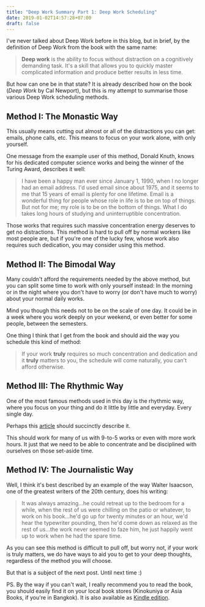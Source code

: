 ```yaml
---
title: "Deep Work Summary Part 1: Deep Work Scheduling"
date: 2019-01-02T14:57:28+07:00
draft: false
---
```


I've never talked about Deep Work before in this blog, but in brief, by the definition of Deep Work from the book with the same name:

> **Deep work** is the ability to focus without distraction on a cognitively demanding task. It's a skill that allows you to quickly master complicated information and produce better results in less time.

But how can one be in that state? It is already described how on the book (*Deep Work* by Cal Newport), but this is my attempt to summarise those various Deep Work scheduling methods. 

## Method I: The Monastic Way

This usually means cutting out almost or all of the distractions you can get: emails, phone calls, etc. This means to focus on your work alone, with only yourself.

One message from the example user of this method, Donald Knuth, knows for his dedicated computer science works and being the winner of the Turing Award, describes it well:

> I have been a happy man ever since January 1, 1990, when I no longer had an email address. I'd used email since about 1975, and it seems to me that 15 years of email is plenty for one lifetime. Email is a wonderful thing for people whose role in life is to be on top of things. But not for me; my role is to be on the bottom of things. What I do takes long hours of studying and uninterruptible concentration.

Those works that requires such massive concentration energy deserves to get no distractions. This method is hard to pull off by normal workers like most people are, but if you're one of the lucky few, whose work also requires such dedication, you may consider using this method.

## Method II: The Bimodal Way

Many couldn't afford the requirements needed by the above method, but you can split some time to work with only yourself instead: In the morning or in the night where you don't have to worry (or don't have much to worry) about your normal daily works.

Mind you though this needs not to be on the scale of one day. It could be in a week where you work deeply on your weekend, or even better for some people, between the semesters.

One thing I think that I get from the book and should aid the way you schedule this kind of method:

> If your work **truly** requires so much concentration and dedication and it **truly** matters to you, the schedule will come naturally, you can't afford otherwise.

## Method III: The Rhythmic Way

One of the most famous methods used in this day is the rhythmic way, where you focus on your thing and do it little by little and everyday. Every single day.

Perhaps this [article](https://lifehacker.com/5886128/how-seinfelds-productivity-secret-fixed-my-procrastination-problem) should succinctly describe it.

This should work for many of us with 9-to-5 works or even with more work hours. It just that we need to be able to concentrate and be disciplined with ourselves on those set-aside time.

## Method IV: The Journalistic Way

Well, I think it's best described by an example of the way Walter Isaacson, one of the greatest writers of the 20th century, does his writing:

> It was always amazing...he could retreat up to the bedroom for a while, when the rest of us were chilling on the patio or whatever, to work on his book...he'd go up for twenty minutes or an hour, we'd hear the typewriter pounding, then he'd come down as relaxed as the rest of us...the work never seemed to faze him, he just happily went up to work when he had the spare time.

As you can see this method is difficult to pull off, but worry not, if your work is truly matters, we do have ways to aid you to get to your deep thoughts, regardless of the method you will choose.

But that is a subject of the next post. Until next time :)

PS. By the way if you can't wait, I really recommend you to read the book, you should easily find it on your local book stores (Kinokuniya or Asia Books, if you're in Bangkok). It is also available as [Kindle edition](https://www.amazon.com/Deep-Work-Focused-Success-Distracted/dp/1455586692).
